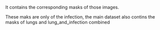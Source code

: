 It contains the corresponding masks of those images.

These maks are only of the infection, the main dataset also contins the masks of lungs and lung_and_infection combined
